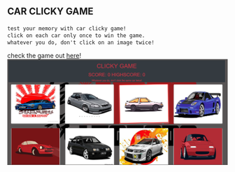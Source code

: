 ## CAR CLICKY GAME
    test your memory with car clicky game!
    click on each car only once to win the game.
    whatever you do, don't click on an image twice!


check the game out [here](https://ayndecastro.github.io/clicky-game/)!
![screenshot](./public/images/screenshot.png)
